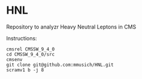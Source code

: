 # HNL
Repository to analyzr Heavy Neutral Leptons in CMS

Instructions:

```
cmsrel CMSSW_9_4_0
cd CMSSW_9_4_0/src
cmsenv
git clone git@github.com:mmusich/HNL.git
scramv1 b -j 8
```
